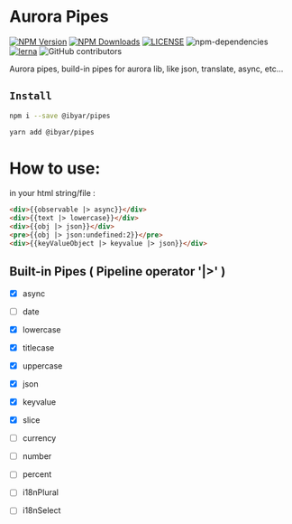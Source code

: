 # Aurora Pipes

[![NPM Version][npm-image]][npm-url]
[![NPM Downloads][downloads-image]][downloads-url]
[![LICENSE][license-img]][license-url]
![npm-dependencies][npm-dep-url]
[![lerna][lerna-img]][lerna-url]
![GitHub contributors][contributors]

[npm-image]: https://img.shields.io/npm/v/@ibyar/pipes.svg
[npm-url]: https://npmjs.org/package/@ibyar/pipes
[downloads-image]: https://img.shields.io/npm/dt/@ibyar/pipes
[downloads-url]: https://npmjs.org/package/@ibyar/pipes
[license-img]: https://img.shields.io/github/license/ibyar/aurora
[license-url]: https://github.com/ibyar/aurora/blob/master/LICENSE
[npm-dep-url]: https://img.shields.io/david/ibyar/aurora?path=packages%2Fpipes
[lerna-img]: https://img.shields.io/badge/maintained%20with-lerna-cc00ff.svg
[lerna-url]: https://lerna.js.org/
[contributors]: https://img.shields.io/github/contributors/ibyar/aurora

Aurora pipes, build-in pipes for aurora lib, like json, translate, async, etc...

## `Install`

```bash
npm i --save @ibyar/pipes
```

```bash
yarn add @ibyar/pipes
```

# How to use:

in your html string/file :

```html
<div>{{observable |> async}}</div>
<div>{{text |> lowercase}}</div>
<div>{{obj |> json}}</div>
<pre>{{obj |> json:undefined:2}}</pre>
<div>{{keyValueObject |> keyvalue |> json}}</div>

```

## Built-in Pipes ( Pipeline operator '|>' )

- [x] async
- [ ] date
- [x] lowercase
- [x] titlecase
- [x] uppercase
- [x] json
- [x] keyvalue
- [x] slice
- [ ] currency
- [ ] number
- [ ] percent
- [ ] i18nPlural
- [ ] i18nSelect

